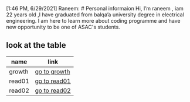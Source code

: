 [1:46 PM, 6/29/2021] Raneem: # Personal informaion
Hi, I’m raneem ,  iam 22 years old ,I have graduated from balqa’a university  degree in electrical   engineering. I am here to learn more about coding  programme  and have new opportunity to be one of  ASAC's students.
 
 ## look at the table 
name | link
------------ | -------------
growth | [go to growth](https://raneemabujamous.github.io/growthmindset/)
read01 | [go to read01](https://raneemabujamous.github.io/growthmindset/read01)
read02 | [go to read02](read02.md)



